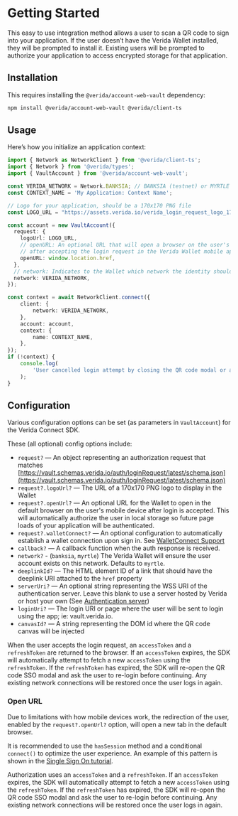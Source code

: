 # Getting Started

This easy to use integration method allows a user to scan a QR code to sign into your application. If the user doesn’t have the Verida Wallet installed, they will be prompted to install it. Existing users will be prompted to authorize your application to access encrypted storage for that application.

## Installation[​](https://developers.verida.network/docs/single-sign-on-sdk/getting-started#installation) <a href="#installation" id="installation"></a>

This requires installing the `@verida/account-web-vault` dependency:

```bash
npm install @verida/account-web-vault @verida/client-ts
```

## Usage[​](https://developers.verida.network/docs/single-sign-on-sdk/getting-started#usage) <a href="#usage" id="usage"></a>

Here’s how you initialize an application context:

```typescript
import { Network as NetworkClient } from '@verida/client-ts';
import { Network } from '@verida/types';
import { VaultAccount } from '@verida/account-web-vault';

const VERIDA_NETWORK = Network.BANKSIA; // BANKSIA (testnet) or MYRTLE (mainnet)
const CONTEXT_NAME = 'My Application: Context Name';

// Logo for your application, should be a 170x170 PNG file
const LOGO_URL = "https://assets.verida.io/verida_login_request_logo_170x170.png";

const account = new VaultAccount({
  request: {
    logoUrl: LOGO_URL,
    // openURL: An optional URL that will open a browser on the user's mobile device
    // after accepting the login request in the Verida Wallet mobile app
    openURL: window.location.href,
  },
  // network: Indicates to the Wallet which network the identity should be on.
  network: VERIDA_NETWORK,
});

const context = await NetworkClient.connect({
    client: {
        network: VERIDA_NETWORK,
    },
    account: account,
    context: {
        name: CONTEXT_NAME,
    },
});
if (!context) {
    console.log(
        'User cancelled login attempt by closing the QR code modal or an unexpected error occurred'
    );
}
```

## Configuration[​](https://developers.verida.network/docs/single-sign-on-sdk/getting-started#configuration) <a href="#configuration" id="configuration"></a>

Various configuration options can be set (as parameters in `VaultAccount`) for the Verida Connect SDK.

These (all optional) config options include:

* `request?` — An object representing an authorization request that matches [https://vault.schemas.verida.io/auth/loginRequest/latest/schema.json](https://vault.schemas.verida.io/auth/loginRequest/latest/schema.json)
* `request?.logoUrl?` — The URL of a 170x170 PNG logo to display in the Wallet
* `request?.openUrl?` — An optional URL for the Wallet to open in the default browser on the user's mobile device after login is accepted. This will automatically authorize the user in local storage so future page loads of your application will be authenticated.
* `request?.walletConnect?` — An optional configuration to automatically establish a wallet connection upon sign in. See [WalletConnect Support](walletconnect-support.md)
* `callback?` — A callback function when the auth response is received.
* `network?` - (`banksia`, `myrtle`) The Verida Wallet will ensure the user account exists on this network. Defaults to `myrtle`.
* `deeplinkId?` — The HTML element ID of a link that should have the deeplink URI attached to the `href` property
* `serverUri?` — An optional string representing the WSS URI of the authentication server. Leave this blank to use a server hosted by Verida or host your own (See [Authentication server](authentication-server.md))
* `loginUri?` — The login URI or page where the user will be sent to login using the app; ie: vault.verida.io.
* `canvasId?` — A string representing the DOM id where the QR code canvas will be injected

When the user accepts the login request, an `accessToken` and a `refreshToken` are returned to the browser. If an `accessToken` expires, the SDK will automatically attempt to fetch a new `accessToken` using the `refreshToken`. If the `refreshToken` has expired, the SDK will re-open the QR code SSO modal and ask the user to re-login before continuing. Any existing network connections will be restored once the user logs in again.

### Open URL[​](https://developers.verida.network/docs/single-sign-on-sdk/getting-started#open-url) <a href="#open-url" id="open-url"></a>

Due to limitations with how mobile devices work, the redirection of the user, enabled by the `request?.openUrl?` option, will open a new tab in the default browser.

It is recommended to use the `hasSession` method and a conditional `connect()` to optimize the user experience. An example of this pattern is shown in the [Single Sign On tutorial](https://developers.verida.network/docs/tutorial/SSO).

Authorization uses an `accessToken` and a `refreshToken`. If an `accessToken` expires, the SDK will automatically attempt to fetch a new `accessToken` using the `refreshToken`. If the `refreshToken` has expired, the SDK will re-open the QR code SSO modal and ask the user to re-login before continuing. Any existing network connections will be restored once the user logs in again.
